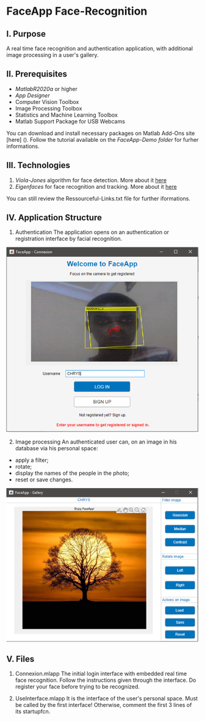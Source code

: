 # FaceApp Face-Recognition

## I. Purpose
A real time face recognition and authentication application, with additional image processing in a user's gallery.

## II. Prerequisites
  - *MatlabR2020a* or higher
  - *App Designer*
  - Computer Vision Toolbox
  - Image Processing Toolbox
  - Statistics and Machine Learning Toolbox
  - Matlab Support Package for USB Webcams
  
  You can download and install necessary packages on Matlab Add-Ons site [here] ().
  Follow the tutorial available on the *FaceApp-Demo folder* for furher informations.
 
## III. Technologies

1. _*Viola-Jones*_ algorithm for face detection. More about it [here](https://en.wikipedia.org/wiki/Viola%E2%80%93Jones_object_detection_framework)
2. _*Eigenfaces*_ for face recognition and tracking. More about it [here](https://en.wikipedia.org/wiki/Eigenface)

You can still review the Ressourceful-Links.txt file for further iformations.



## IV. Application Structure

1. Authentication
The application opens on an authentication or registration interface by facial recognition.

![alt text](https://github.com/chrys-exaucet/Real-Time-Face-Recognition/blob/master/FaceApp-Demo/FaceApp-Connexion.PNG)

2. Image processing
 An authenticated user can, on an image in his database via his personal space:
 
  - apply a filter;
  - rotate;
  - display the names of the people in the photo;
  - reset or save changes.

![alt text](https://github.com/chrys-exaucet/Real-Time-Face-Recognition/blob/master/FaceApp-Demo/FaceApp-Gallery.PNG)


  
## V. Files

1. Connexion.mlapp 
The initial login interface with embedded real time face recognition. 
Follow the instructions given through the interface.
Do register your face before trying to be recognized.

2. UseInterface.mlapp 
It is the interface of the user's personal space. 
Must be called by the first interface! Otherwise, comment the first 3 lines of its startupfcn.
